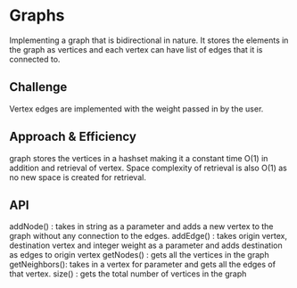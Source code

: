 # Graphs
<!-- Short summary or background information -->
Implementing a graph that is bidirectional in nature. It stores the elements in the graph as vertices and 
each vertex can have list of edges that it is connected to. 


## Challenge
<!-- Description of the challenge -->
Vertex edges are implemented with the weight passed in by the user. 

## Approach & Efficiency
<!-- What approach did you take? Why? What is the Big O space/time for this approach? -->
graph stores the vertices in a hashset making it a constant time O(1) in addition and retrieval of vertex.
Space complexity of retrieval is also O(1) as no new space is created for retrieval.

## API
<!-- Description of each method publicly available in your Graph -->
addNode()     : takes in string as a parameter and adds a new vertex to the graph without any connection to the edges.
addEdge()     : takes origin vertex, destination vertex and integer weight as a parameter and 
                adds destination as edges to origin vertex
getNodes()    : gets all the vertices in the graph
getNeighbors(): takes in a vertex for parameter and gets all the edges of that vertex.
size()        : gets the total number of vertices in the graph
